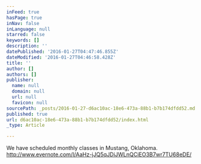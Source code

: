 ```yaml
---
inFeed: true
hasPage: true
inNav: false
inLanguage: null
starred: false
keywords: []
description: ''
datePublished: '2016-01-27T04:47:46.855Z'
dateModified: '2016-01-27T04:46:58.428Z'
title: ''
author: []
authors: []
publisher:
  name: null
  domain: null
  url: null
  favicon: null
sourcePath: _posts/2016-01-27-d6ac10ac-18e6-473a-88b1-b7b174dfdd52.md
published: true
url: d6ac10ac-18e6-473a-88b1-b7b174dfdd52/index.html
_type: Article

---
```

We have scheduled monthly classes in Mustang, Oklahoma.  http://www.evernote.com/l/AaHz-jJQ5qJDiJWLnQCiEO3B7wr7TU68eDE/